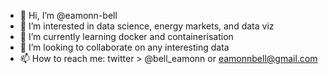 - 👋 Hi, I’m @eamonn-bell
- 👀 I’m interested in data science, energy markets, and data viz
- 🌱 I’m currently learning docker and containerisation
- 💞️ I’m looking to collaborate on any interesting data
- 📫 How to reach me:  twitter > @bell_eamonn  or  eamonnbell@gmail.com

<!---
eamonn-bell/eamonn-bell is a ✨ special ✨ repository because its `README.md` (this file) appears on your GitHub profile.
You can click the Preview link to take a look at your changes.
--->
